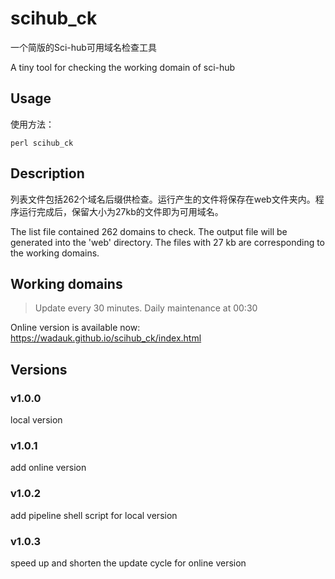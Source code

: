 # scihub_ck

一个简版的Sci-hub可用域名检查工具

A tiny tool for checking the working domain of sci-hub



## Usage

使用方法：

`perl scihub_ck`


## Description

列表文件包括262个域名后缀供检查。运行产生的文件将保存在web文件夹内。程序运行完成后，保留大小为27kb的文件即为可用域名。

The list file contained 262 domains to check. The output file will be generated into the 'web' directory. The files with 27 kb are corresponding to the working domains.


## Working domains

> Update every 30 minutes. Daily maintenance at 00:30

Online version is available now: https://wadauk.github.io/scihub_ck/index.html


## Versions

### v1.0.0

local version

### v1.0.1

add online version

### v1.0.2

add pipeline shell script for local version

### v1.0.3

speed up and shorten the update cycle for online version
